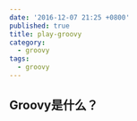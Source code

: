 ```yaml
---
date: '2016-12-07 21:25 +0800'
published: true
title: play-groovy
category:
  - groovy
tags:
  - groovy
---
```

## Groovy是什么？
